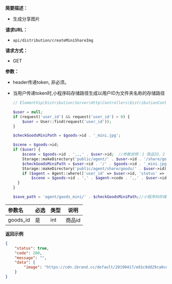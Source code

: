 **简要描述：** 

- 生成分享图片

**请求URL：** 
- `api/distribution/createMiniShareImg`

**请求方式：**
- GET 

**参数：** 

- header传递token, 非必须。

- 当用户传递token时,小程序码存储路径生成以用户ID为文件夹名称的存储路径

  ```php
  // ElementVip\Distribution\Server\Http\Controllers\DistributionController::getTemplate
  
  $user = null;
  if (request('user_id') && request('user_id') > 0) {
      $user = User::find(request('user_id'));
  }
  
  $checkGoodsMiniPath = $goods->id . '_mini.jpg';
  
  $scene = $goods->id;
  if ($user) {
      $scene = $goods->id . ',,,' . $user->id;  //参数说明：1 商品ID，2 分销员code，3 grouponitemid 4 用户ID，用于分享者获得积分
      Storage::makeDirectory('public/agent/' . $user->id . '/share/goods');
      $checkGoodsMiniPath = $user->id . '/' . $goods->id . '_mini.jpg';
      Storage::makeDirectory('public/agent/share/goods/' . $user->id);
      if ($agent = Agent::where(['user_id' => $user->id, 'status' => 1])->first()) {
          $scene = $goods->id . ',' . $agent->code . ',,' . $user->id;
  	}
  }
  
  $save_path = 'agent/goods_mini/' . $checkGoodsMiniPath;//小程序码存储路径
  ```

  

| 参数名   | 必选 | 类型 | 说明   |
| :------- | :--- | :--- | ------ |
| goods_id | 是   | int  | 商品id |
 **返回示例**
``` json
{
    "status": true,
    "code": 200,
    "message": "",
    "data": {
        "image": "https://cdn.ibrand.cc/default/20190417/e81c9dd29ca0ce7473b9c4f7c9001a6c.png"
    }
}
```